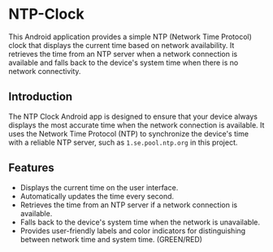 # NTP-Clock

This Android application provides a simple NTP (Network Time Protocol) clock that displays the current time based on network availability. It retrieves the time from an NTP server when a network connection is available and falls back to the device's system time when there is no network connectivity.

## Introduction
The NTP Clock Android app is designed to ensure that your device always displays the most accurate time when the network connection is available. It uses the Network Time Protocol (NTP) to synchronize the device's time with a reliable NTP server, such as `1.se.pool.ntp.org` in this project.

## Features
- Displays the current time on the user interface.
- Automatically updates the time every second.
- Retrieves the time from an NTP server if a network connection is available.
- Falls back to the device's system time when the network is unavailable.
- Provides user-friendly labels and color indicators for distinguishing between network time and system time. (GREEN/RED)
